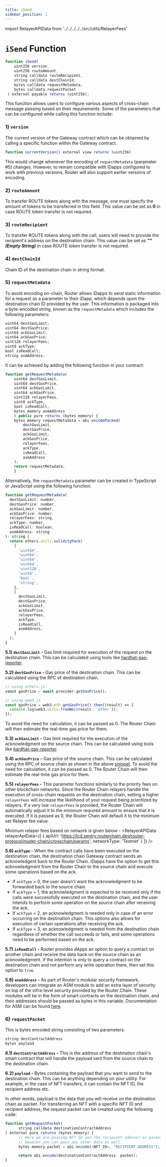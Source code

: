 ```yaml
---
title: iSend
sidebar_position: 1
---
```

import RelayerAPIData from '../../../../../src/utils/RelayerFees'


# `iSend` Function

```javascript
function iSend(
    uint256 version,
    uint256 routeAmount,
    string calldata routeRecipient,
    string calldata destChainId,
    bytes calldata requestMetadata,
    bytes calldata requestPacket
 ) external payable returns (uint256);
```

This function allows users to configure various aspects of cross-chain message passing based on their requirements. Some of the parameters that can be configured while calling this function include:

### 1) `version`

The current version of the Gateway contract which can be obtained by calling a specific function within the Gateway contract.

```javascript
function currentVersion() external view returns (uint256)
```

This would change whenever the encoding of `requestMetadata` (parameter #5) changes. However, to remain compatible with iDapps configured to work with previous versions, Router will also support earlier versions of encoding.

### 2) `routeAmount`

To transfer ROUTE tokens along with the message, one must specify the amount of tokens to be transferred in this field. This value can be set as **0** in case ROUTE token transfer is not required. 

### 3) `routeRecipient`

To transfer ROUTE tokens along with the call, users will need to provide the recipient's address on the destination chain. This value can be set as ***"" (Empty String)*** in case ROUTE token transfer is not required.

### 4) `destChainId`

Chain ID of the destination chain in string format.

### 5) `requestMetadata`

To avoid encoding on-chain, Router allows iDapps to send static information for a request as a parameter to their iDapp, which depends upon the destination chain ID provided by the user. This information is packaged into a byte-encoded string, known as the `requestMetadata` which includes the following parameters:

```javascript
uint64 destGasLimit;
uint64 destGasPrice;
uint64 ackGasLimit;
uint64 ackGasPrice;
uint128 relayerFees;
uint8 ackType;
bool isReadCall;
string asmAddress;
```

It can be achieved by adding the following function in your contract:

```javascript
function getRequestMetadata(
    uint64 destGasLimit,
    uint64 destGasPrice,
    uint64 ackGasLimit,
    uint64 ackGasPrice,
    uint128 relayerFees,
    uint8 ackType,
    bool isReadCall,
    bytes memory asmAddress
    ) public pure returns (bytes memory) {
    bytes memory requestMetadata = abi.encodePacked(
        destGasLimit,
        destGasPrice,
        ackGasLimit,
        ackGasPrice,
        relayerFees,
        ackType,
        isReadCall,
        asmAddress
    );
    return requestMetadata;
    }
```

Alternatively, the `requestMetadata` parameter can be created in TypeScript or JavaScript using the following function:


```javascript
function getRequestMetadata(
  destGasLimit: number,
  destGasPrice: number,
  ackGasLimit: number,
  ackGasPrice: number,
  relayerFees: string,
  ackType: number,
  isReadCall: boolean,
  asmAddress: string
): string {
  return ethers.utils.solidityPack(
    [
      'uint64',
      'uint64',
      'uint64',
      'uint64',
      'uint128',
      'uint8',
      'bool',
      'string',
    ],
    [
      destGasLimit,
      destGasPrice,
      ackGasLimit,
      ackGasPrice,
      relayerFees,
      ackType,
      isReadCall,
      asmAddress,
    ]
  );
}
```

**5.1) `destGasLimit` -** Gas limit required for execution of the request on the destination chain. This can be calculated using tools like [hardhat-gas-reporter](https://www.npmjs.com/package/hardhat-gas-reporter).

**5.2) `destGasPrice` -** Gas price of the destination chain. This can be calculated using the RPC of destination chain.

   ```jsx
   // using ethers.js
   const gasPrice = await provider.getGasPrice();

   // using web3.js
   const gasPrice = web3.eth.getGasPrice().then((result) => {
     console.log(web3.utils.fromWei(result, 'ether'));
   });
   ```

   To avoid the need for calculation, it can be passed as 0. The Router Chain will then estimate the real-time gas price for them.

**5.3) `ackGasLimit` -** Gas limit required for the execution of the acknowledgment on the source chain. This can be calculated using tools like [hardhat-gas-reporter](https://www.npmjs.com/package/hardhat-gas-reporter).

**5.4) `ackGasPrice` -** Gas price of the source chain. This can be calculated using the RPC of source chain as shown in the above [snippet](#5-requestmetadata). To avoid the need for calculation, it can be passed as 0. The Router Chain will then estimate the real-time gas price for them.

**5.5) `relayerFees` -** This parameter functions similarly to the priority fees on other blockchain networks. Since the Router Chain relayers handle the execution of cross-chain requests on the destination chain, setting a higher `relayerFees` will increase the likelihood of your request being prioritized by relayers. If a very low `relayerFees` is provided, the Router Chain will automatically adjust it to the minimum required amount to ensure that it is executed. If it is passed as 0, the Router Chain will default it to the minimum set Relayer fee value. 

Minimum relayer fees based on network is given below -
<RelayerAPIData
  relayerApiData={[
    { apiUrl: 'https://lcd.sentry.routerchain.dev/router-protocol/router-chain/crosschain/params', networkType: 'Testnet' }
  ]}
/>
<p style={{ marginBottom: '30px' }}></p>


**5.6) `ackType` -** When the contract calls have been executed on the destination chain, the destination chain Gateway contract sends an acknowledgent back to the Router Chain. iDapps have the option to get this acknowledgment from the Router Chain to the source chain and execute some operations based on the ack.
   - If `ackType` = 0, the user doesn't want the acknowledgment to be forwarded back to the source chain.
   - If `ackType` = 1, the acknowledgment is expected to be received only if the calls were successfully executed on the destination chain, and the user intends to perform some operation on the source chain after receiving the ack.
   - If `ackType` = 2, an acknowledgment is needed only in case of an error occurring on the destination chain. This options also allows for execution of certain operations after receiving the ack.
   - If `ackType` = 3, an acknowledgment is needed from the destination chain regardless of whether the call succeeds or fails, and some operations need to be performed based on the ack. 

**5.7) `isReadCall` -** Router provides dApps an option to query a contract on another chain and receive the data back on the source chain as an acknowledgment. If the intention is only to query a contract on the destination chain and not perform any write operation there, then set this option to `true`.

**5.8) `asmAddress` -** As part of Router's modular security framework, developers can integrate an ASM module to add an extra layer of security on top of the infra-level security provided by the Router Chain. These modules will be in the form of smart contracts on the destination chain, and their addresses should be passed as bytes in this variable. Documentation for ASM can be found [here](../../key-concepts/additional-security-modules).

### 6) `requestPacket`

This is bytes encoded string consisting of two parameters:

```javascript
string destContractAddress
bytes payload
```

**6.1) `destContractAddress` -** This is the address of the destination chain's smart contract that will handle the payload sent from the source chain to the destination chain.

**6.2) `payload` -** Bytes containing the payload that you want to send to the destination chain. This can be anything depending on your utility. For example, in the case of NFT transfers, it can contain the NFT ID, the recipient address etc. 


In other words, payload is the data that you will receive on the destination chain as packet. For transferring an NFT with a specific NFT ID and recipient address, the request packet can be created using the following code:

   ```javascript
   function getRequestPacket(
         string calldata destinationContractAddress
   ) external pure returns (bytes memory) {
         // Here we are passing NFT ID and the recipient address as packet.
         // However you can pass any other data as well.
         bytes memory packet = abi.encode(<NFT_ID>, "RECIPIENT_ADDRESS");

         return abi.encode(destinationContractAddress, packet);
   }
   ```
